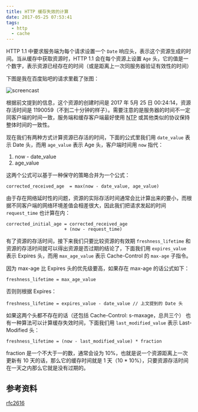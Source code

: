 ```yaml
---
title: HTTP 缓存失效的计算
date: 2017-05-25 07:53:41
tags: 
  - http
  - cache
---
```


HTTP 1.1 中要求服务端为每个请求设置一个 `Date`  响应头，表示这个资源生成的时间。当从缓存中获取资源时，HTTP 1.1 会在每个资源上设置 `Age` 头，它的值是一个数字，表示资源已经存在的时间（或是距离上一次同服务器验证有效性的时间）

下图是我在百度贴吧的请求里截了张图：

![screencast](https://oiw32lugp.qnssl.com/2017-05-25-%E5%B1%8F%E5%B9%95%E5%BF%AB%E7%85%A7%202017-05-25%20%E4%B8%8A%E5%8D%888.45.39.png)

根据前文提到的信息，这个资源的创建时间是 2017 年 5月 25 日 00:24:14，资源存活时间是 1190059（不到二十分钟的样子）。需要注意的是服务器的时间不一定同客户端的时间一致，服务端和缓存客户端最好使用 [NTP](http://www.ietf.org/rfc/rfc1305.txt) 或其他类似的协议保持整体时间的一致性。

现在我们有两种方式计算资源已存活的时间，下面的公式里我们用 `date_value` 表示 Date 头，而用 `age_value` 表示 Age 头，客户端时间用 `now` 指代：

1. now - date_value
2. age_value

这两个公式可以基于一种保守的策略合并为一个公式：

```
corrected_received_age  = max(now - date_value, age_value)
```

由于存在网络延时性的问题，资源的实际存活时间通常会比计算出来的要小，而根据不同客户端的网络环境差值会相差很大，因此我们把请求发起的时间 `request_time` 也计算在内：

```
corrected_initial_age = corrected_received_age
                      + (now - request_time)
```

有了资源的存活时间，接下来我们只要比较资源的有效期 `freshness_lifetime` 和资源的存活时间就可以得出资源是否过期的结论了，下面我们用 `expires_value` 表示 Expires 头，而用 `max_age_value`  表示 Cache-Control 的 `max-age` 子指令。

因为 max-age 比 Expires 头的优先级要高，如果存在 max-age 的话公式如下：

```
freshness_lifetime = max_age_value
```

否则则根据 Expires：

```
freshness_lifetime = expires_value - date_value // 上文提到的 Date 头
```

如果这两个头都不存在的话（还包括 Cache-Control: s-maxage，总共三个） 也有一种算法可以计算缓存失效时间，下面我们用 `last_modified_value` 表示  Last-Modified 头：

```
freshness_lifetime = (now - last_modified_value) * fraction
```

fraction 是一个不大于一的数，通常会设为 10%，也就是说一个资源距离上一次更新有 10 天的话，那么它的缓存时间就是 1 天（10 * 10%），只要资源存活时间在一天之内那么它就是没有过期的。

## 参考资料
[rfc2616](https://www.w3.org/Protocols/rfc2616/rfc2616-sec13.html)
